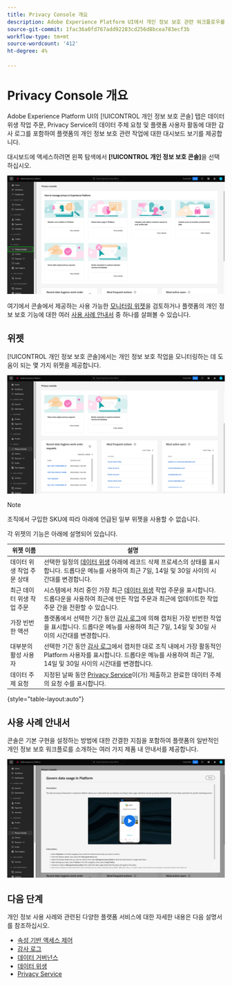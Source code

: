 ```yaml
---
title: Privacy Console 개요
description: Adobe Experience Platform UI에서 개인 정보 보호 관련 워크플로우를 모니터링하는 방법을 알아봅니다.
source-git-commit: 1fac36a0fd767add92283cd256d8bcea783ecf3b
workflow-type: tm+mt
source-wordcount: '412'
ht-degree: 4%

---
```


# Privacy Console 개요

Adobe Experience Platform UI의 [!UICONTROL 개인 정보 보호 콘솔] 탭은 데이터 위생 작업 주문, Privacy Service의 데이터 주체 요청 및 플랫폼 사용자 활동에 대한 감사 로그를 포함하여 플랫폼의 개인 정보 보호 관련 작업에 대한 대시보드 보기를 제공합니다.

대시보드에 액세스하려면 왼쪽 탐색에서 **[!UICONTROL 개인 정보 보호 콘솔]**&#x200B;을 선택하십시오.

![Platform UI의 왼쪽 탐색에서 [!UICONTROL 개인 정보 보호 콘솔]을(를) 선택하고 있는 이미지](../images/governance-privacy-security/privacy-console/left-nav.png)

여기에서 콘솔에서 제공하는 사용 가능한 [모니터링 위젯](#widgets)을 검토하거나 플랫폼의 개인 정보 보호 기능에 대한 여러 [사용 사례 안내서](#use-case-guides) 중 하나를 살펴볼 수 있습니다.

## 위젯

[!UICONTROL 개인 정보 보호 콘솔]에서는 개인 정보 보호 작업을 모니터링하는 데 도움이 되는 몇 가지 위젯을 제공합니다.

![Platform UI의 왼쪽 탐색에서 [!UICONTROL 개인 정보 보호 콘솔]을(를) 선택하고 있는 이미지](../images/governance-privacy-security/privacy-console/widgets.png)

>[!NOTE]
>
>조직에서 구입한 SKU에 따라 아래에 언급된 일부 위젯을 사용할 수 없습니다.

각 위젯의 기능은 아래에 설명되어 있습니다.

| 위젯 이름 | 설명 |
| --- | --- |
| 데이터 위생 작업 주문 상태 | 선택한 일정의 [데이터 위생](../../hygiene/home.md) 아래에 레코드 삭제 프로세스의 상태를 표시합니다. 드롭다운 메뉴를 사용하여 최근 7일, 14일 및 30일 사이의 시간대를 변경합니다. |
| 최근 데이터 위생 작업 주문 | 시스템에서 처리 중인 가장 최근 [데이터 위생](../../hygiene/home.md) 작업 주문을 표시합니다. 드롭다운을 사용하여 최근에 만든 작업 주문과 최근에 업데이트한 작업 주문 간을 전환할 수 있습니다. |
| 가장 빈번한 액션 | 플랫폼에서 선택한 기간 동안 [감사 로그](./audit-logs/overview.md)에 의해 캡처된 가장 빈번한 작업을 표시합니다. 드롭다운 메뉴를 사용하여 최근 7일, 14일 및 30일 사이의 시간대를 변경합니다. |
| 대부분의 활성 사용자 | 선택한 기간 동안 [감사 로그](./audit-logs/overview.md)에서 캡처한 대로 조직 내에서 가장 활동적인 Platform 사용자를 표시합니다. 드롭다운 메뉴를 사용하여 최근 7일, 14일 및 30일 사이의 시간대를 변경합니다. |
| 데이터 주제 요청 | 지정된 날짜 동안 [Privacy Service](../../privacy-service/home.md)이(가) 제출하고 완료한 데이터 주체의 요청 수를 표시합니다. |

{style="table-layout:auto"}

## 사용 사례 안내서

콘솔은 기본 구현을 설정하는 방법에 대한 간결한 지침을 포함하여 플랫폼의 일반적인 개인 정보 보호 워크플로를 소개하는 여러 가지 제품 내 안내서를 제공합니다.

![Platform UI의 왼쪽 탐색에서 [!UICONTROL 개인 정보 보호 콘솔]을(를) 선택하고 있는 이미지](../images/governance-privacy-security/privacy-console/use-case-guide.png)

## 다음 단계

개인 정보 사용 사례와 관련된 다양한 플랫폼 서비스에 대한 자세한 내용은 다음 설명서를 참조하십시오.

* [속성 기반 액세스 제어](../../access-control/abac/overview.md)
* [감사 로그](./audit-logs/overview.md)
* [데이터 거버넌스](../../data-governance/home.md)
* [데이터 위생](../../hygiene/home.md)
* [Privacy Service](../../privacy-service/home.md)
